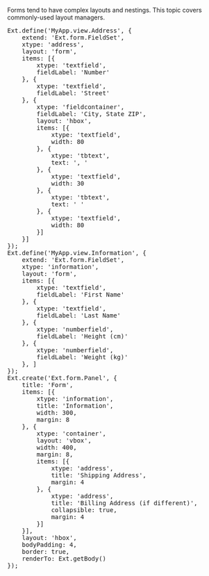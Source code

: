 Forms tend to have complex layouts and nestings. This topic covers commonly-used layout managers.

<pre class="runnable run">
Ext.define('MyApp.view.Address', {
    extend: 'Ext.form.FieldSet',
    xtype: 'address',
    layout: 'form',
    items: [{
        xtype: 'textfield',
        fieldLabel: 'Number'
    }, {
        xtype: 'textfield',
        fieldLabel: 'Street'
    }, {
        xtype: 'fieldcontainer',
        fieldLabel: 'City, State ZIP',
        layout: 'hbox',
        items: [{
            xtype: 'textfield',
            width: 80
        }, {
            xtype: 'tbtext',
            text: ',&nbsp;'
        }, {
            xtype: 'textfield',
            width: 30
        }, {
            xtype: 'tbtext',
            text: '&nbsp;'
        }, {
            xtype: 'textfield',
            width: 80
        }]
    }]
});
Ext.define('MyApp.view.Information', {
    extend: 'Ext.form.FieldSet',
    xtype: 'information',
    layout: 'form',
    items: [{
        xtype: 'textfield',
        fieldLabel: 'First Name'
    }, {
        xtype: 'textfield',
        fieldLabel: 'Last Name'
    }, {
        xtype: 'numberfield',
        fieldLabel: 'Height (cm)'
    }, {
        xtype: 'numberfield',
        fieldLabel: 'Weight (kg)'
    }, ]
});
Ext.create('Ext.form.Panel', {
    title: 'Form',
    items: [{
        xtype: 'information',
        title: 'Information',
        width: 300,
        margin: 8
    }, {
        xtype: 'container',
        layout: 'vbox',
        width: 400,
        margin: 8,
        items: [{
            xtype: 'address',
            title: 'Shipping Address',
            margin: 4
        }, {
            xtype: 'address',
            title: 'Billing Address (if different)',
            collapsible: true,
            margin: 4
        }]
    }],
    layout: 'hbox',
    bodyPadding: 4,
    border: true,
    renderTo: Ext.getBody()
});

</pre>